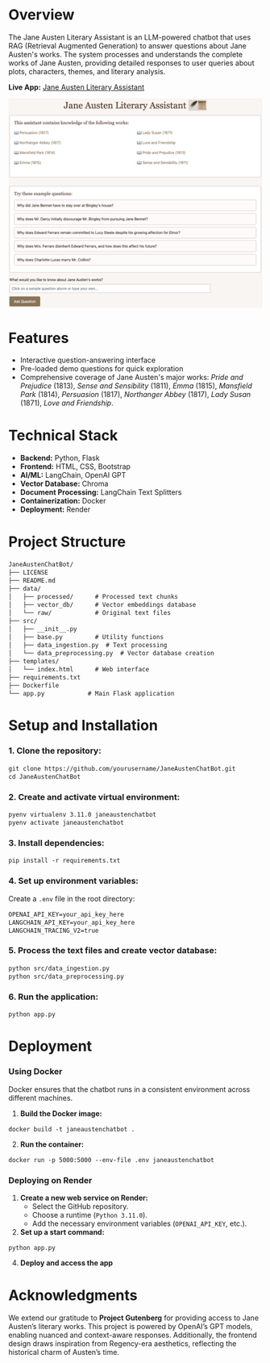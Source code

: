 # Overview
The Jane Austen Literary Assistant is an LLM-powered chatbot that uses RAG (Retrieval Augmented Generation) to answer questions about Jane Austen's works. The system processes and understands the complete works of Jane Austen, providing detailed responses to user queries about plots, characters, themes, and literary analysis.

**Live App:** [Jane Austen Literary Assistant](https://jane-austen-literary-assistant.onrender.com/)

![alt text](image.png)

# Features
- Interactive question-answering interface
- Pre-loaded demo questions for quick exploration
- Comprehensive coverage of Jane Austen's major works: *Pride and Prejudice* (1813), *Sense and Sensibility* (1811), *Emma* (1815), *Mansfield Park* (1814), *Persuasion* (1817), *Northanger Abbey* (1817), *Lady Susan* (1871), *Love and Friendship*.

# Technical Stack
- **Backend:** Python, Flask
- **Frontend:** HTML, CSS, Bootstrap
- **AI/ML:** LangChain, OpenAI GPT
- **Vector Database:** Chroma
- **Document Processing:** LangChain Text Splitters
- **Containerization:** Docker
- **Deployment:** Render

# Project Structure
```
JaneAustenChatBot/
├── LICENSE
├── README.md
├── data/
│   ├── processed/      # Processed text chunks
│   ├── vector_db/      # Vector embeddings database
│   └── raw/            # Original text files
├── src/
│   ├── __init__.py
│   ├── base.py         # Utility functions
│   ├── data_ingestion.py  # Text processing
│   └── data_preprocessing.py  # Vector database creation
├── templates/
│   └── index.html      # Web interface
├── requirements.txt
├── Dockerfile       
└── app.py            # Main Flask application
```

# Setup and Installation

### 1. Clone the repository:
```
git clone https://github.com/yourusername/JaneAustenChatBot.git
cd JaneAustenChatBot
```

### 2. Create and activate virtual environment:
```
pyenv virtualenv 3.11.0 janeaustenchatbot
pyenv activate janeaustenchatbot
```

### 3. Install dependencies:
```
pip install -r requirements.txt
```

### 4. Set up environment variables:
Create a `.env` file in the root directory:
```
OPENAI_API_KEY=your_api_key_here
LANGCHAIN_API_KEY=your_api_key_here
LANGCHAIN_TRACING_V2=true
```

### 5. Process the text files and create vector database:
```
python src/data_ingestion.py
python src/data_preprocessing.py
```

### 6. Run the application:
```
python app.py
```

# Deployment

### **Using Docker**
Docker ensures that the chatbot runs in a consistent environment across different machines.

1. **Build the Docker image:**
```
docker build -t janeaustenchatbot .
```
2. **Run the container:**
```
docker run -p 5000:5000 --env-file .env janeaustenchatbot
```

### **Deploying on Render**
1. **Create a new web service on Render:**
   - Select the GitHub repository.
   - Choose a runtime (`Python 3.11.0`).
   - Add the necessary environment variables (`OPENAI_API_KEY`, etc.).
3. **Set up a start command:**
```
python app.py
```
4. **Deploy and access the app**

# Acknowledgments
We extend our gratitude to **Project Gutenberg** for providing access to Jane Austen’s literary works. This project is powered by OpenAI’s GPT models, enabling nuanced and context-aware responses. Additionally, the frontend design draws inspiration from Regency-era aesthetics, reflecting the historical charm of Austen’s time.
